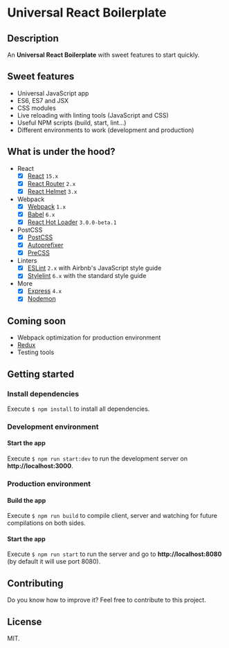 # Universal React Boilerplate

## Description

An **Universal React Boilerplate** with sweet features to start quickly.

## Sweet features

- Universal JavaScript app
- ES6, ES7 and JSX
- CSS modules
- Live reloading with linting tools (JavaScript and CSS)
- Useful NPM scripts (build, start, lint...)
- Different environments to work (development and production)

## What is under the hood?

- React
  - [x] [React](https://facebook.github.io/react/) `15.x`
  - [x] [React Router](https://github.com/reactjs/react-router) `2.x`
  - [x] [React Helmet](https://github.com/nfl/react-helmet) `3.x`
- Webpack
  - [x] [Webpack](https://webpack.github.io/) `1.x`
  - [x] [Babel](https://babeljs.io/) `6.x`
  - [x] [React Hot Loader](http://gaearon.github.io/react-hot-loader/) `3.0.0-beta.1`
- PostCSS
  - [x] [PostCSS](http://postcss.org/)
  - [x] [Autoprefixer](https://github.com/postcss/autoprefixer)
  - [x] [PreCSS](https://github.com/jonathantneal/precss)
- Linters
  - [x] [ESLint](http://eslint.org/) `2.x` with Airbnb's JavaScript style guide
  - [x] [Stylelint](http://stylelint.io/) `6.x` with the standard style guide
- More
  - [x] [Express](http://expressjs.com/) `4.x`
  - [x] [Nodemon](http://nodemon.io/)

## Coming soon

- Webpack optimization for production environment
- [Redux](http://redux.js.org/)
- Testing tools

## Getting started

### Install dependencies

Execute `$ npm install` to install all dependencies.

### Development environment

#### Start the app

Execute `$ npm run start:dev` to run the development server on **http://localhost:3000**.

### Production environment

#### Build the app

Execute `$ npm run build` to compile client, server and watching for future compilations on both sides.

#### Start the app

Execute `$ npm run start` to run the server and go to **http://localhost:8080** (by default it will use port 8080).

## Contributing

Do you know how to improve it? Feel free to contribute to this project.

## License

MIT.
